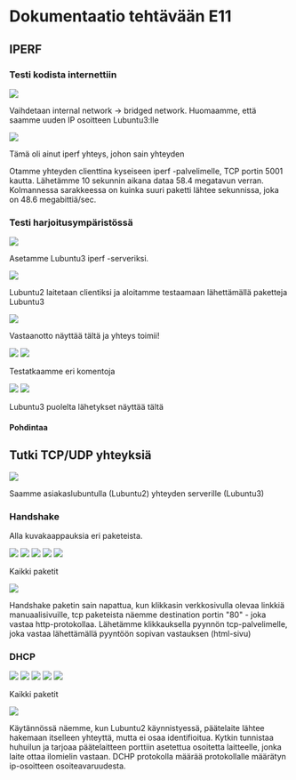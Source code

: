 # Dokumentaatio tehtävään E11

<h2>IPERF</h2>

<h3>Testi kodista internettiin</h3>

![](./E11/E11-01.png)

<p>Vaihdetaan internal network -> bridged network. Huomaamme, että saamme
uuden IP osoitteen Lubuntu3:lle</p>

![](./E11/E11-02.png)

<p>Tämä oli ainut iperf yhteys, johon sain yhteyden</p>
<p>Otamme yhteyden clienttina kyseiseen iperf -palvelimelle, TCP portin 5001 kautta. 
Lähetämme 10 sekunnin aikana dataa 58.4 megatavun verran. Kolmannessa sarakkeessa on kuinka suuri paketti lähtee 
sekunnissa, joka on 48.6 megabittiä/sec.</p>

<h3>Testi harjoitusympäristössä</h3>

![](./E11/E11-03.png)

<p>Asetamme Lubuntu3 iperf -serveriksi.</p>

![](./E11/E11-04.png)

<p>Lubuntu2 laitetaan clientiksi ja aloitamme testaamaan lähettämällä paketteja 
Lubuntu3</p>

![](./E11/E11-05.png)

<p>Vastaanotto näyttää tältä ja yhteys toimii!</p>

![](./E11/E11-06.png)
![](./E11/E11-07.png)

<p>Testatkaamme eri komentoja</p>

![](./E11/E11-08.png)
![](./E11/E11-09.png)

<p>Lubuntu3 puolelta lähetykset näyttää tältä</p>

<h4>Pohdintaa</h4>


<h2>Tutki TCP/UDP yhteyksiä</h2>

![](./E11/E11-10.png)

<p>Saamme asiakaslubuntulla (Lubuntu2) yhteyden serverille (Lubuntu3)</p>

<h3>Handshake</h3>

<p>Alla kuvakaappauksia eri paketeista.</p>

![](./E11/E11-11.png)
![](./E11/E11-13.png)
![](./E11/E11-14.png)
![](./E11/E11-15.png)
![](./E11/E11-16.png)

<p>Kaikki paketit</p>

![](./E11/E11-22.png)

<p>Handshake paketin sain napattua, kun klikkasin verkkosivulla olevaa linkkiä manuaalisivuille, tcp paketeista näemme 
destination portin "80" - joka vastaa http-protokollaa. Lähetämme klikkauksella pyynnön tcp-palvelimelle, 
joka vastaa lähettämällä pyyntöön sopivan vastauksen (html-sivu)</p>


<h3>DHCP</h3>

![](./E11/E11-12.png)
![](./E11/E11-17.png)
![](./E11/E11-18.png)
![](./E11/E11-19.png)
![](./E11/E11-21.png)

<p>Kaikki paketit</p>

![](./E11/E11-20.png)

<p>Käytännössä näemme, kun Lubuntu2 käynnistyessä, päätelaite lähtee hakemaan
itselleen yhteyttä, mutta ei osaa identifioitua. Kytkin tunnistaa huhuilun ja tarjoaa päätelaitteen porttiin asetettua osoitetta
laitteelle, jonka laite ottaa ilomielin vastaan. DCHP protokolla määrää protokollalle määrätyn ip-osoitteen osoiteavaruudesta.</p>